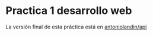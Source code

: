 # Practica 1 desarrollo web

La versión final de esta práctica está en [antoniolandin/api](https://github.com/antoniolandin/api)
